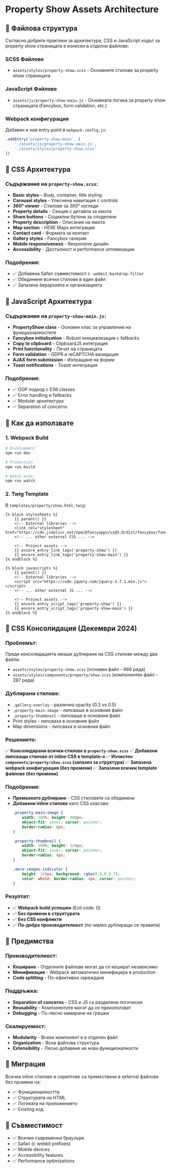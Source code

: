# Property Show Assets Architecture

## 📁 Файлова структура

Съгласно добрите практики за архитектура, CSS и JavaScript кодът за property show страницата е изнесен в отделни файлове:

### SCSS Файлове
- `assets/styles/property-show.scss` - Основните стилове за property show страницата

### JavaScript Файлове  
- `assets/js/property-show-main.js` - Основната логика за property show страницата (Fancybox, form validation, etc.)

### Webpack конфигурация
Добавен е нов entry point в `webpack.config.js`:
```javascript
.addEntry('property-show-main', [
    './assets/js/property-show-main.js',
    './assets/styles/property-show.scss'
])
```

## 🎨 CSS Архитектура

### Съдържание на `property-show.scss`:
- **Basic styles** - Body, container, title styling
- **Carousel styles** - Улеснена навигация с controls
- **360° viewer** - Стилове за 360° изгледи
- **Property details** - Секция с детайли за имота
- **Share buttons** - Социални бутони за споделяне
- **Property description** - Описание на имота
- **Map section** - HERE Maps интеграция
- **Contact card** - Формата за контакт
- **Gallery styles** - Fancybox галерия
- **Mobile responsiveness** - Responsive дизайн
- **Accessibility** - Достъпност и performance оптимизации

### Подобрения:
- ✅ Добавена Safari съвместимост с `-webkit-backdrop-filter`
- ✅ Обединени всички стилове в един файл
- ✅ Запазена йерархията и организацията

## 💼 JavaScript Архитектура

### Съдържание на `property-show-main.js`:
- **PropertyShow class** - Основен клас за управление на функционалностите
- **Fancybox initialization** - Robust инициализация с fallbacks
- **Copy to clipboard** - ClipboardJS интеграция
- **Print functionality** - Печат на страницата
- **Form validation** - GDPR и reCAPTCHA валидация
- **AJAX form submission** - Изпращане на форми
- **Toast notifications** - Toastr интеграция

### Подобрения:
- ✅ OOP подход с ES6 classes
- ✅ Error handling и fallbacks
- ✅ Modular архитектура
- ✅ Separation of concerns

## 🔧 Как да използвате

### 1. Webpack Build
```bash
# Development
npm run dev

# Production
npm run build

# Watch mode
npm run watch
```

### 2. Twig Template
В `templates/property/show.html.twig`:
```twig
{% block stylesheets %}
    {{ parent() }}
    <!-- External libraries -->
    <link rel="stylesheet" href="https://cdn.jsdelivr.net/npm/@fancyapps/ui@5.0/dist/fancybox/fancybox.css"/>
    <!-- ... other external CSS ... -->
    
    <!-- Project assets -->
    {{ encore_entry_link_tags('property-show') }}
    {{ encore_entry_link_tags('property-show-main') }}
{% endblock %}

{% block javascripts %}
    {{ parent() }}
    <!-- External libraries -->
    <script src="https://code.jquery.com/jquery-3.7.1.min.js"></script>
    <!-- ... other external JS ... -->
    
    <!-- Project assets -->
    {{ encore_entry_script_tags('property-show') }}
    {{ encore_entry_script_tags('property-show-main') }}
{% endblock %}
```

## 🔄 CSS Консолидация (Декември 2024)

### Проблемът:
Преди консолидацията имаше дублиране на CSS стилове между два файла:
- `assets/styles/property-show.scss` (основен файл - 666 реда)
- `assets/styles/components/property/show.scss` (компонентен файл - 287 реда)

### Дублирани стилове:
- `.gallery-overlay` - различна opacity (0.3 vs 0.5)
- `.property-main-image` - липсваше в основния файл
- `.property-thumbnail` - липсваше в основния файл 
- Print styles - липсваха в основния файл
- Map dimensions - липсваха в основния файл

### Решението:
✅ **Консолидирани всички стилове в `property-show.scss`**
✅ **Добавени липсващи стилове от inline CSS в template-а**
✅ **Изчистен `components/property/show.scss` (запазен за структура)**
✅ **Запазена webpack конфигурация (без промени)**
✅ **Запазени всички template файлове (без промени)**

### Подобрения:
- **Премахнато дублиране** - CSS стиловете са обединени
- **Добавени inline стилове** като CSS класове:
  ```scss
  .property-main-image {
      width: 100%; height: 400px; 
      object-fit: cover; cursor: pointer; 
      border-radius: 8px;
  }
  
  .property-thumbnail {
      width: 100%; height: 120px; 
      object-fit: cover; cursor: pointer; 
      border-radius: 4px;
  }
  
  .more-images-indicator {
      height: 120px; background: rgba(0,0,0,0.7); 
      color: white; border-radius: 4px; cursor: pointer;
  }
  ```

### Резултат:
- ✅ **Webpack build успешен** (Exit code: 0)
- ✅ **Без промени в структурата**
- ✅ **Без CSS конфликти**
- ✅ **По-добра производителност** (по-малко дублиращи се правила)

## 🎯 Предимства

### Производителност:
- **Кеширане** - Отделните файлове могат да се кешират независимо
- **Минификация** - Webpack автоматично минифицира в production
- **Code splitting** - По-ефективно зареждане

### Поддръжка:
- **Separation of concerns** - CSS и JS са разделени логически
- **Reusability** - Компонентите могат да се преизползват
- **Debugging** - По-лесно намиране на грешки

### Скалируемост:
- **Modularity** - Всеки компонент е в отделен файл
- **Organization** - Ясна файлова структура
- **Extensibility** - Лесно добавяне на нови функционалности

## 🔄 Миграция

Всички inline стилове и скриптове са премествени в external файлове без промяна на:
- ✅ Функционалността
- ✅ Структурата на HTML
- ✅ Логиката на приложението
- ✅ Existing код

## 📱 Съвместимост

- ✅ Всички съвременни браузъри
- ✅ Safari (с webkit prefixes)
- ✅ Mobile devices
- ✅ Accessibility features
- ✅ Performance optimizations
